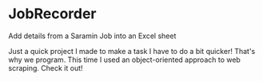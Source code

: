 # JobRecorder
Add details from a Saramin Job into an Excel sheet

Just a quick project I made to make a task I have to do a bit quicker! That's why we program.
This time I used an object-oriented approach to web scraping. Check it out!

